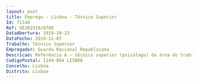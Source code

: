 ```yaml
--- 
layout: post
title: Emprego - Lisboa - Técnico Superior
Id: 71144
Ref: OE201910/0788
DataAbertura: 2019-10-23
DataFecho: 2019-11-07
Trabalho: Técnico Superior
Empregador: Guarda Nacional Republicana
Descricao: Referência A – técnico superior (psicólogo) da área do trabalho social e das organizações – 2 (duas) vagas  a)	As funções são exercidas de acordo com o Estatuto da Ordem dos Psicólogos Portugueses b)	Competências  capacidade de planeamento e organização  capacidade de análise e identificação de prioridades  capacidade de trabalho em equipas multidisciplinares  experiência em avaliação psicológica nomeadamente na seleção, avaliação e orientação dos recursos humanos  colaborar, desenvolver e implementar ações de formação e de sensibilização dirigidas aos vários níveis de intervenientes da instituição  possuir conhecimentos científicos, nomeadamente no que diz respeito à psicometria, à investigação e à estatística na avaliação e análise do comportamento humano em contexto organizacional c)	Requisitos de admissão  Licenciatura Pré Bolonha ou Licenciatura e ou Mestrado em psicologia do trabalho, social e das organizações inscrito na Ordem dos Psicólogos Portugueses.Referência B   técnico superior (psicólogo) da área clínica e da saúde   2 (duas) vagas  a)	As funções são exercidas de acordo com o Estatuto da Ordem dos Psicólogos Portugueses b)	Competências  experiência em avaliação no âmbito da psicologia e neuropsicologia e em exame e consulta psicológica  colaborar, desenvolver e implementar ações de formação e de sensibilização dirigidas aos vários níveis de intervenientes da instituição c)	Requisitos de admissão  Licenciatura Pré Bolonha ou Licenciatura e ou Mestrado em psicologia clínica inscrito na Ordem dos Psicólogos Portugueses.
CodigoPostal: 1149-064 LISBOA
Concelho: Lisboa
Distrito: Lisboa
--- 
```

